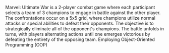Marvel: Ultimate War is a 2-player combat game where each participant selects a team of 3 champions to engage in battle against the other player. The confrontations occur on a 5x5 grid, where champions utilize normal attacks or special abilities to defeat their opponents. The objective is to strategically eliminate all of the opponent's champions. The battle unfolds in turns, with players alternating actions until one emerges victorious by defeating the entirety of the opposing team. Employing Object-Oriented Programming (OOP)
